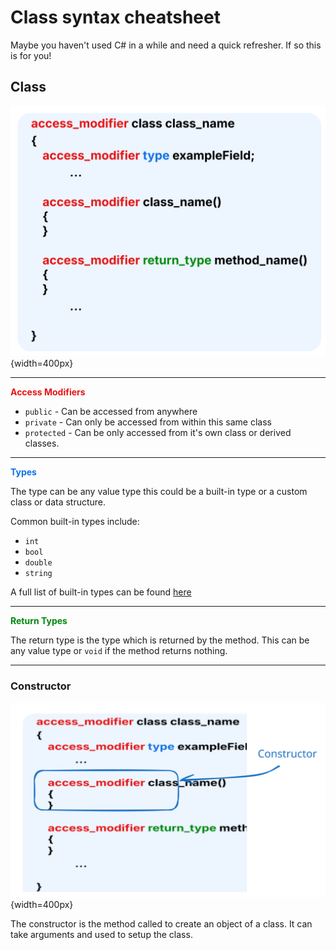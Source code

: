 # Class syntax cheatsheet
Maybe you haven't used C# in a while and need a quick refresher. If so this is for you!
## Class
![C# class boilerplate](./assets/class_template.svg){width=400px}

---

<span style="color:#e81313">**Access Modifiers**</span>
* `public` - Can be accessed from anywhere
* `private` - Can only be accessed from within this same class
* `protected` - Can be only accessed from it's own class or derived classes.

---

<span style="color:#1071e5">**Types**</span>

The type can be any value type this could be a built-in type or a custom class or data structure.

Common built-in types include:
* `int`
* `bool`
* `double`
* `string`

A full list of built-in types can be found [here](https://learn.microsoft.com/en-us/dotnet/csharp/language-reference/builtin-types/built-in-types)

---

<span style="color:#008a0e">**Return Types**</span>

The return type is the type which is returned by the method. This can be any value type or `void` if the method returns nothing.

---

### Constructor
![C# class boilerplate](./assets/class_template_constructor.svg){width=400px}

The constructor is the method called to create an object of a class. It can take arguments and used to setup the class.